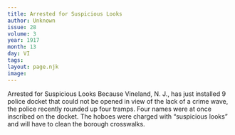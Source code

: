 ```yaml
---
title: Arrested for Suspicious Looks
author: Unknown
issue: 28
volume: 3
year: 1917
month: 13
day: VI
tags:
layout: page.njk
image:
---
```

Arrested for Suspicious Looks    Because Vineland, N. J., has just installed 9 police docket that could not be opened in view of the lack of a crime wave, the police recently rounded up four tramps. Four names were at once inscribed on the docket. The hoboes were charged with “suspicious looks” and will have to clean the borough crosswalks. 


